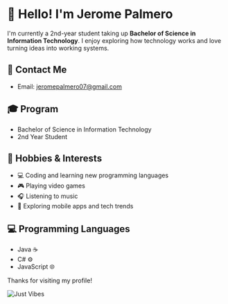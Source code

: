 # 👋 Hello! I'm Jerome Palmero

I'm currently a 2nd-year student taking up **Bachelor of Science in Information Technology**. I enjoy exploring how technology works and love turning ideas into working systems.

## 📧 Contact Me

- Email: jeromepalmero07@gmail.com

## 🎓 Program

- Bachelor of Science in Information Technology  
- 2nd Year Student

## 🎯 Hobbies & Interests

- 💻 Coding and learning new programming languages
- 🎮 Playing video games
- 🎧 Listening to music
- 📱 Exploring mobile apps and tech trends

## 💻 Programming Languages

- Java ☕  
- C# ⚙️  
- JavaScript 🌐

Thanks for visiting my profile!

![Just Vibes](https://media3.giphy.com/media/v1.Y2lkPTc5MGI3NjExeWd3anZvZW1rdXlsN3R2MXc0YjE0MGhxaHlkcGhhNWFycnA5dXAzZiZlcD12MV9pbnRlcm5hbF9naWZfYnlfaWQmY3Q9Zw/zOvBKUUEERdNm/giphy.gif)
